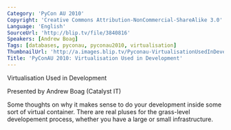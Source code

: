 ```yaml
---
Category: 'PyCon AU 2010'
Copyright: 'Creative Commons Attribution-NonCommercial-ShareAlike 3.0'
Language: 'English'
SourceUrl: 'http://blip.tv/file/3840816'
Speakers: [Andrew Boag]
Tags: [databases, pyconau, pyconau2010, virtualisation]
ThumbnailUrl: 'http://a.images.blip.tv/Pyconau-VirtualisationUsedInDevelopment614.png'
Title: 'PyConAU 2010: Virtualisation Used in Development'
---
```

Virtualisation Used in Development

Presented by Andrew Boag (Catalyst IT)

Some thoughts on why it makes sense to do your development inside some sort of
virtual container. There are real pluses for the grass-level developement
process, whether you have a large or small infrastructure.

